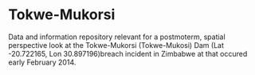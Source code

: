 Tokwe-Mukorsi
=============

Data and information repository relevant for a postmoterm, spatial perspective look at the Tokwe-Mukorsi (Tokwe-Mukosi) Dam (Lat -20.722165, Lon 30.897196)breach incident in Zimbabwe at that occured early February 2014.
